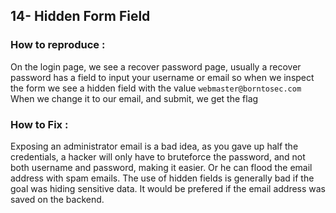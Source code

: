 ## 14- Hidden Form Field
### How to reproduce :
On the login page, we see a recover password page,
usually a recover password has a field to input your username or email
so when we inspect the form
we see a hidden field with the value `webmaster@borntosec.com`
When we change it to our email, and submit, we get the flag
### How to Fix :
Exposing an administrator email is a bad idea, as you gave up half the credentials, a hacker will only have to bruteforce the password, and not both username and password, making it easier.
Or he can flood the email address with spam emails.
The use of hidden fields is generally bad if the goal was hiding sensitive data.
It would be prefered if the email address was saved on the backend.
